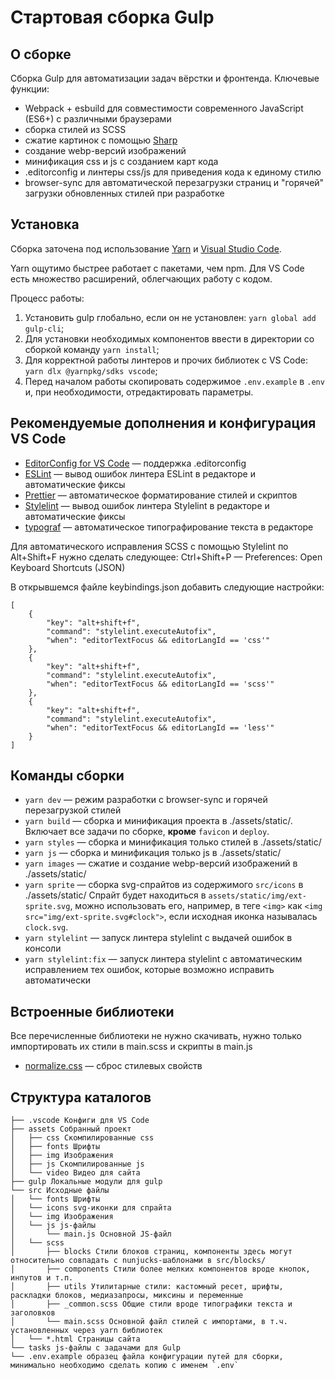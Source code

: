 # Стартовая сборка Gulp

## О cборке
Сборка Gulp для автоматизации задач вёрстки и фронтенда. Ключевые функции:

- Webpack + esbuild для совместимости современного JavaScript (ES6+) с различными браузерами
- сборка стилей из SCSS
- сжатие картинок с помощью [Sharp](https://sharp.pixelplumbing.com/)
- создание webp-версий изображений
- минификация css и js с созданием карт кода
- .editorconfig и линтеры css/js для приведения кода к единому стилю
- browser-sync для автоматической перезагрузки страниц и "горячей" загрузки обновленных стилей при разработке

## Установка
Сборка заточена под использование [Yarn](https://yarnpkg.com/) и [Visual Studio Code](https://code.visualstudio.com/).

Yarn ощутимо быстрее работает с пакетами, чем npm. Для VS Code есть множество расширений, облегчающих работу с кодом.

Процесс работы:

1. Установить gulp глобально, если он не установлен: `yarn global add gulp-cli`;
2. Для установки необходимых компонентов ввести в директории со сборкой команду `yarn install`;
3. Для корректной работы линтеров и прочих библиотек с VS Code: `yarn dlx @yarnpkg/sdks vscode`;
4. Перед началом работы скопировать содержимое `.env.example` в `.env` и, при необходимости, отредактировать параметры.

## Рекомендуемые дополнения и конфигурация VS Code
- [EditorConfig for VS Code](https://marketplace.visualstudio.com/items?itemName=EditorConfig.EditorConfig) — поддержка .editorconfig
- [ESLint](https://marketplace.visualstudio.com/items?itemName=dbaeumer.vscode-eslint) — вывод ошибок линтера ESLint в редакторе и автоматические фиксы
- [Prettier](https://marketplace.visualstudio.com/items?itemName=esbenp.prettier-vscode) — автоматическое форматирование стилей и скриптов
- [Stylelint](https://marketplace.visualstudio.com/items?itemName=stylelint.vscode-stylelint) — вывод ошибок линтера Stylelint в редакторе и автоматические фиксы
- [typograf](https://marketplace.visualstudio.com/items?itemName=svetlanakost.typograf) — автоматическое типографирование текста в редакторе

Для автоматического исправления SCSS с помощью Stylelint по Alt+Shift+F нужно сделать следующее:
Ctrl+Shift+P — Preferences: Open Keyboard Shortcuts (JSON)

В открывшемся файле keybindings.json добавить следующие настройки:

```
[
    {
        "key": "alt+shift+f",
        "command": "stylelint.executeAutofix",
        "when": "editorTextFocus && editorLangId == 'css'"
    },
    {
        "key": "alt+shift+f",
        "command": "stylelint.executeAutofix",
        "when": "editorTextFocus && editorLangId == 'scss'"
    },
    {
        "key": "alt+shift+f",
        "command": "stylelint.executeAutofix",
        "when": "editorTextFocus && editorLangId == 'less'"
    }
]
```

## Команды сборки

- `yarn dev` — режим разработки с browser-sync и горячей перезагрузкой стилей
- `yarn build` — сборка и минификация проекта в ./assets/static/. Включает все задачи по сборке, **кроме** `favicon` и `deploy`.
- `yarn styles` — сборка и минификация только стилей в ./assets/static/
- `yarn js` — сборка и минификация только js в ./assets/static/
- `yarn images` — сжатие и создание webp-версий изображений в ./assets/static/
- `yarn sprite` — сборка svg-спрайтов из содержимого `src/icons` в ./assets/static/
  Спрайт будет находиться в `assets/static/img/ext-sprite.svg`, можно использовать его, например, в теге `<img>` как `<img src="img/ext-sprite.svg#clock">`, если исходная иконка называлась `clock.svg`.
- `yarn stylelint` — запуск линтера stylelint с выдачей ошибок в консоли
- `yarn stylelint:fix` — запуск линтера stylelint с автоматическим исправлением тех ошибок, которые возможно исправить автоматически

## Встроенные библиотеки
Все перечисленные библиотеки не нужно скачивать, нужно только импортировать их стили в main.scss и скрипты в main.js

- [normalize.css](https://github.com/necolas/normalize.css/) — сброс стилевых свойств

## Структура каталогов
```
├── .vscode Конфиги для VS Code 
├── assets Собранный проект
│   ├── css Скомпилированные css
│   ├── fonts Шрифты
│   ├── img Изображения
│   ├── js Скомпилированные js
│   └── video Видео для сайта
├── gulp Локальные модули для gulp
└── src Исходные файлы
│   └── fonts Шрифты
│   └── icons svg-иконки для спрайта
│   └── img Изображения
│   └── js js-файлы
│       └── main.js Основной JS-файл
│   └── scss
│       ├── blocks Стили блоков страниц, компоненты здесь могут относительно совпадать с nunjucks-шаблонами в src/blocks/ 
│       ├── components Стили более мелких компонентов вроде кнопок, инпутов и т.п.
│       ├── utils Утилитарные стили: кастомный ресет, шрифты, раскладки блоков, медиазапросы, миксины и переменные
│       ├── _common.scss Общие стили вроде типографики текста и заголовков
│       └── main.scss Основной файл стилей с импортами, в т.ч. установленных через yarn библиотек
│   └── *.html Страницы сайта
└── tasks js-файлы с задачами для Gulp
└── .env.example образец файла конфигурации путей для сборки, минимально необходимо сделать копию с именем `.env`
```
